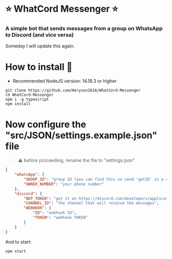 # ⭐ WhatCord Messenger ⭐

### A simple bot that sends messages from a group on WhatsApp to Discord (and vice versa)

Someday I will update this again.

# How to install 🤔

- Recommended NodeJS version: 14.18.3 or higher

```
git clone https://github.com/Heryson1616/WhatCord-Messenger
cd WhatCord-Messenger
npm i -g typescript
npm install
```
# Now configure the "src/JSON/settings.example.json" file
> ⚠️ before proceeding, rename the file to "settings.json"
```json
{
    "whatsApp": {
        "GROUP_ID": "group ID (you can find this on send 'getID' in a chat)",
        "OWNER_NUMBER": "your phone number"
    },
    "discord": {
        "BOT_TOKEN": "get it on https://discord.com/developers/applications/",
        "CHANNEL_ID": "the channel that will receive the messages",
        "WEBHOOK": {
            "ID": "webhook ID",
            "TOKEN": "webhook TOKEN"
        }
    }
}
```

And to start:
```
npm start
```